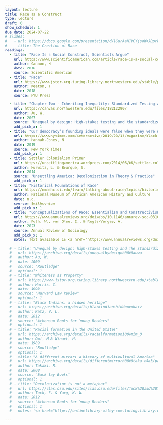 ```yaml
---
layout: lecture
title: Race as a Construct
type: lecture
draft: 0
show_schedule: 1
due_date: 2024-07-22
# slides:
#   - url: https://docs.google.com/presentation/d/1GurAaH7VCYjsoWoJDprkOxX1AFC60YdeGOTootWWFB8/edit?usp=sharing
#     title: The Creation of Race
readings:
  - title: "Race Is a Social Construct, Scientists Argue"
    url: https://www.scientificamerican.com/article/race-is-a-social-construct-scientists-argue/
    author: Gannon, M
    date: 2016
    source: Scientific American
  - title: "Race"
    url: https://www-jstor-org.turing.library.northwestern.edu/stable/pdf/j.ctvwrm5v9.40.pdf
    author: Keaton, T
    date: 2018
    source: NYU Press

  - title: "Chapter Two - Inheriting Inequality: Standardized Testing and The Rationality of Social Control"
    url: https://canvas.northwestern.edu/files/18212290/
    author: Au, W.
    date: 2007
    source: "Unequal by design: High-stakes testing and the standardization of inequality"
    add_pick_x: 1
  - title: "Our democracy’s founding ideals were false when they were written. Black Americans have fought to make them true."
    url: https://www.nytimes.com/interactive/2019/08/14/magazine/black-history-american-democracy.html
    author: Hannah-Jones, N.
    date: 2019
    source: New York Times
    add_pick_x: 1
  - title: Settler Colonialism Primer
    url: https://unsettlingamerica.wordpress.com/2014/06/06/settler-colonialism-primer/
    author: Hurwitz, L. & Bourque, S.
    date: 2014
    source: "Unsettling America: Decolonization in Theory & Practice"
    add_pick_x: 1
  - title: "Historical Foundations of Race"
    url: https://nmaahc.si.edu/learn/talking-about-race/topics/historical-foundations-race
    author: National Museum of African American History and Culture
    date: n.d.
    source: Smithsonian
    add_pick_x: 1
  - title: "Conceptualizations of Race: Essentialism and Constructivism"
    url: https://www.annualreviews.org/doi/abs/10.1146/annurev-soc-031021-034017
    author: Roth, W., van Stee, E., & Regla-Vargas, A.
    date: 2023
    source: Annual Review of Sociology
    add_pick_x: 1
    notes: Text available in <a href="https://www.annualreviews.org/doi/full/10.1146/annurev-soc-031021-034017">HTML format</a> or <a href="https://www.annualreviews.org/doi/pdf/10.1146/annurev-soc-031021-034017"> as a PDF</a>.

  # - title: "Unequal by design: high-stakes testing and the standardization of inequality"
  #   url: https://archive.org/details/unequalbydesignh0000auwa
  #   author: Au, W. 
  #   date: 2009
  #   source: "Routledge"
  #   optional: 1
  # - title: "Whiteness as Property"
  #   url: https://www-jstor-org.turing.library.northwestern.edu/stable/1341787?sid=primo
  #   author: Harris, C. 
  #   date: 1993
  #   source: "Harvard Law Review"
  #   optional: 1
  # - title: "Black Indians: a hidden heritage"
  #   url: https://archive.org/details/blackindianshidd0000katz
  #   author: Katz, W. L.
  #   date: 2012
  #   source: "Atheneum Books for Young Readers"
  #   optional: 1
  # - title: "Racial formation in the United States"
  #   url: https://archive.org/details/racialformationi00omim_0
  #   author: Omi, M & Winant, H.
  #   date: 1989
  #   source: "Routledge"
  #   optional: 1
  # - title: "A different mirror: a history of multicultural America"
  #   url: https://archive.org/details/differentmirrorh0000taka_n6a3/page/n1/mode/2up
  #   author: Takaki, R.
  #   date: 2008
  #   source: "Back Bay Books"
  #   optional: 1
  # - title: "Decolonization is not a metaphor"
  #   url: https://clas.osu.edu/sites/clas.osu.edu/files/Tuck%20and%20Yang%202012%20Decolonization%20is%20not%20a%20metaphor.pdf
  #   author: Tuck, E. & Yang, K. W. 
  #   date: 2012
  #   source: "Atheneum Books for Young Readers"
  #   optional: 1
  #   notes: '<a href="https://onlinelibrary-wiley-com.turing.library.northwestern.edu/doi/pdf/10.1111/anti.12615">Slavery is a Metaphor: A Critical Commentary on Eve Tuck and K. Wayne Yang’s “Decolonization is Not a Metaphor”</a> is a great follow up read!'

---
```


